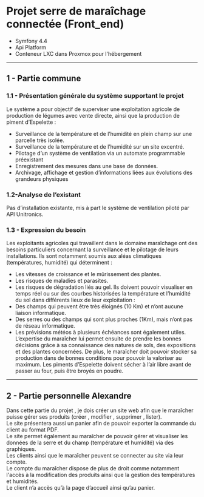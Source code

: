 # Projet serre de maraîchage connectée (Front_end)
- Symfony 4.4
- Api Platform
- Conteneur LXC dans Proxmox pour l'hébergement

---

## 1 - Partie commune
### 1.1 - Présentation générale du système supportant le projet
Le système a pour objectif de superviser une exploitation agricole de production de légumes avec vente directe,
ainsi que la production de piment d’Espelette :
- Surveillance de la température et de l’humidité en plein champ sur une parcelle très isolée.
- Surveillance de la température et de l’humidité sur un site excentré.
- Pilotage d’un système de ventilation via un automate programmable préexistant
- Enregistrement des mesures dans une base de données.
- Archivage, affichage et gestion d’informations liées aux évolutions des grandeurs physiques
### 1.2-Analyse de l’existant
Pas d’installation existante, mis à part le système de ventilation piloté par API Unitronics.

### 1.3 - Expression du besoin
Les exploitants agricoles qui travaillent dans le domaine maraîchage ont des besoins
particuliers concernant la surveillance et le pilotage de leurs installations.
Ils sont notamment soumis aux aléas climatiques (températures, humidité) qui déterminent :
- Les vitesses de croissance et le mûrissement des plantes.
- Les risques de maladies et parasites.
- Les risques de dégradation liés au gel.
  Ils doivent pouvoir visualiser en temps réel ou sur des courbes historisées la température et
  l’humidité du sol dans différents lieux de leur exploitation :
- Des champs qui peuvent être très éloignés (10 Km) et n’ont aucune liaison
  informatique.
- Des serres ou des champs qui sont plus proches (1Km), mais n’ont pas de réseau
  informatique.
- Les prévisions météos à plusieurs échéances sont également utiles.
  L’expertise du maraîcher lui permet ensuite de prendre les bonnes décisions grâce à sa
  connaissance des natures de sols, des expositions et des plantes concernées.
  De plus, le maraîcher doit pouvoir stocker sa production dans de bonnes conditions pour
  pouvoir la valoriser au maximum.
  Les piments d’Espelette doivent sécher à l’air libre avant de passer au four, puis être broyés en poudre.

---

## 2 - Partie personnelle Alexandre
Dans cette partie du projet , je dois créer un site web afin que le maraîcher puisse gérer ses
produits (créer , modifier , supprimer , lister).  
Le site présentera aussi un panier afin de pouvoir exporter la commande du client au format PDF.  
Le site permet également au maraîcher de pouvoir gérer et visualiser les données de la serre et du champ (température
et humidité) via des graphiques.  
Les clients ainsi que le maraîcher peuvent se connecter au site via leur compte.  
Le compte du maraîcher dispose de plus de droit comme notamment l'accès à la modification des produits ainsi 
que la gestion des températures et humidités.  
Le client n’a accès qu’à la page d’accueil ainsi qu’au panier.